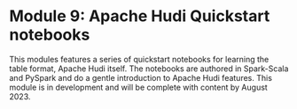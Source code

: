 # Module 9: Apache Hudi Quickstart notebooks

This modules features a series of quickstart notebooks for learning the table format, Apache Hudi itself. The notebooks are authored in Spark-Scala and PySpark and do a gentle introduction to Apache Hudi features. This module is in development and will be complete with content by August 2023.


